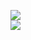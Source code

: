 [![](https://img.shields.io/badge/Made%20With-Github%20Spray-lightgrey.svg?style=for-the-badge&logo=github)](https://github.com/Annihil/github-spray#3105)  
[![](https://i.imgur.com/2DrTn0Z.gif)](https://github.com/Annihil/github-spray)